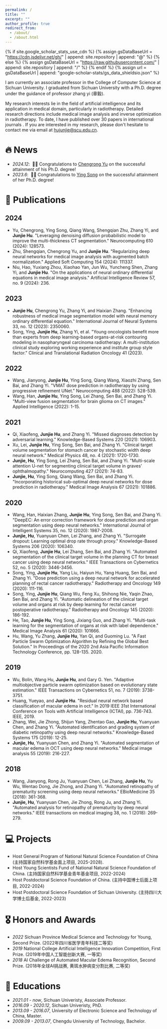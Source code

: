 ```yaml
---
permalink: /
title: ""
excerpt: ""
author_profile: true
redirect_from: 
  - /about/
  - /about.html
---
```


{% if site.google_scholar_stats_use_cdn %}
{% assign gsDataBaseUrl = "https://cdn.jsdelivr.net/gh/" | append: site.repository | append: "@" %}
{% else %}
{% assign gsDataBaseUrl = "https://raw.githubusercontent.com/" | append: site.repository | append: "/" %}
{% endif %}
{% assign url = gsDataBaseUrl | append: "google-scholar-stats/gs_data_shieldsio.json" %}

<span class='anchor' id='about-me'></span>

I am currently an associate professor in the College of Computer Science at Sichuan University. I graduated from Sichuan University with a Ph.D. degree under the guidance of professor zhang yi (章毅). 

My research interests lie in the field of artificial intelligence and its application in medical domain, particularly in radiotherapy. Detailed research directions include medical image analysis and inverse optimization in radiotherapy. To date, I have published over 30 papers in international journals <a href='https://scholar.google.com/citations?user=T3NJS_kAAAAJ'></a>. If you are interested in my research, please don't hesitate to contact me via email at <a href="mailto:hujunjie@scu.edu.cn" >hujunjie@scu.edu.cn</a>.

<!-- 下面是google scholar的被引次数图标，由于github中自动action将导致重置库，因此注释掉以下代码 -->
<!-- <img src="https://img.shields.io/endpoint?url={{ url | url_encode }}&logo=Google%20Scholar&labelColor=f6f6f6&color=9cf&style=flat&label=citations"> -->


# 🔥 News
- *2024.12*: &nbsp;🎉🎉 Congratulations to [Chengrong Yu](https://scholar.google.com/citations?user=SG5R43EAAAAJ&hl=en) on the successful attainment of his Ph.D. degree! 
- *2023.6*: &nbsp;🎉🎉 Congratulations to [Ying Song](https://www.researchgate.net/scientific-contributions/Ying-Song-2063286058) on the successful attainment of her Ph.D. degree! 


# 📝 Publications 
## 2024
- Yu, Chengrong, Ying Song, Qiang Wang, Shengqian Zhu, Zhang Yi, and **Junjie Hu**. "Leveraging denoising diffusion probabilistic model to improve the multi-thickness CT segmentation." Neurocomputing 610 (2024): 128573.
- Zhu, Shengqian, Chengrong Yu, and **Junjie Hu**. "Regularizing deep neural networks for medical image analysis with augmented batch normalization." Applied Soft Computing 154 (2024): 111337.
- Niu, Hao, Yuxiang Zhou, Xiaohao Yan, Jun Wu, Yuncheng Shen, Zhang Yi, and **Junjie Hu**. "On the applications of neural ordinary differential equations in medical image analysis." Artificial Intelligence Review 57, no. 9 (2024): 236.

## 2023
- **Junjie Hu**, Chengrong Yu, Zhang Yi, and Haixian Zhang. "Enhancing robustness of medical image segmentation model with neural memory ordinary differential equation." International Journal of Neural Systems 33, no. 12 (2023): 2350060.
- Song, Ying, **Junjie Hu**, Zhang Yi, et al. "Young oncologists benefit more than experts from deep learning-based organs-at-risk contouring modeling in nasopharyngeal carcinoma radiotherapy: A multi-institution clinical study exploring working experience and institute group style factor." Clinical and Translational Radiation Oncology 41 (2023).

## 2022
- Wang, Jianyong, **Junjie Hu**, Ying Song, Qiang Wang, Xiaozhi Zhang, Sen Bai, and Zhang Yi. "VMAT dose prediction in radiotherapy by using progressive refinement UNet." Neurocomputing 488 (2022): 528-539.
- Wang, Han, **Junjie Hu**, Ying Song, Lei Zhang, Sen Bai, and Zhang Yi. "Multi-view fusion segmentation for brain glioma on CT images." Applied Intelligence (2022): 1-15.

## 2021
- Qi, Xiaofeng, **Junjie Hu**, and Zhang Yi. "Missed diagnoses detection by adversarial learning." Knowledge-Based Systems 220 (2021): 106903.
- Xu, Lei, **Junjie Hu**, Ying Song, Sen Bai, and Zhang Yi. "Clinical target volume segmentation for stomach cancer by stochastic width deep neural network." Medical Physics 48, no. 4 (2021): 1720-1730.
- **Junjie, Hu**, Ying Song, Lei Zhang, Sen Bai, and Zhang Yi. "Multi-scale attention U-net for segmenting clinical target volume in graves’ ophthalmopathy." Neurocomputing 427 (2021): 74-83.
- **Junjie, Hu**, Ying Song, Qiang Wang, Sen Bai, and Zhang Yi. "Incorporating historical sub-optimal deep neural networks for dose prediction in radiotherapy." Medical Image Analysis 67 (2021): 101886.

## 2020
- Wang, Han, Haixian Zhang, **Junjie Hu**, Ying Song, Sen Bai, and Zhang Yi. "DeepEC: An error correction framework for dose prediction and organ segmentation using deep neural networks." International Journal of Intelligent Systems 35, no. 12 (2020): 1987-2008.
- **Junjie, Hu**, Yuanyuan Chen, Lei Zhang, and Zhang Yi. "Surrogate dropout: Learning optimal drop rate through proxy." Knowledge-Based Systems 206 (2020): 106340.
- Qi, Xiaofeng, **Junjie Hu**, Lei Zhang, Sen Bai, and Zhang Yi. "Automated segmentation of the clinical target volume in the planning CT for breast cancer using deep neural networks." IEEE Transactions on Cybernetics 52, no. 5 (2020): 3446-3456.
- Song, Ying, **Junjie Hu**, Yang Liu, Haiyun Hu, Yang Huang, Sen Bai, and Zhang Yi. "Dose prediction using a deep neural network for accelerated planning of rectal cancer radiotherapy." Radiotherapy and Oncology 149 (2020): 111-116.
- Song, Ying, **Junjie Hu**, Qiang Wu, Feng Xu, Shihong Nie, Yaqin Zhao, Sen Bai, and Zhang Yi. "Automatic delineation of the clinical target volume and organs at risk by deep learning for rectal cancer postoperative radiotherapy." Radiotherapy and Oncology 145 (2020): 186-192.
- He, Tao, **Junjie Hu**, Ying Song, Jixiang Guo, and Zhang Yi. "Multi-task learning for the segmentation of organs at risk with label dependence." Medical Image Analysis 61 (2020): 101666.
- Hu, Wang, Yu Zhang, **Junjie Hu**, Yan Qi, and Guoming Lu. "A Fast Particle Swarm Optimization Algorithm by Refining the Global Best Solution." In Proceedings of the 2020 2nd Asia Pacific Information Technology Conference, pp. 128-135. 2020.

## 2019
- Wu, Bolin, Wang Hu, **Junjie Hu**, and Gary G. Yen. "Adaptive multiobjective particle swarm optimization based on evolutionary state estimation." IEEE Transactions on Cybernetics 51, no. 7 (2019): 3738-3751.
- Huang, Yueyao, and **Junjie Hu**. "Residual neural network based classification of macular edema in oct." In 2019 IEEE 31st International Conference on Tools with Artificial Intelligence (ICTAI), pp. 736-743. IEEE, 2019.
- Zhang, Wei, Jie Zhong, Shijun Yang, Zhentao Gao, **Junjie Hu**, Yuanyuan Chen, and Zhang Yi. "Automated identification and grading system of diabetic retinopathy using deep neural networks." Knowledge-Based Systems 175 (2019): 12-25.
- **Junjie, Hu**, Yuanyuan Chen, and Zhang Yi. "Automated segmentation of macular edema in OCT using deep neural networks." Medical image analysis 55 (2019): 216-227.

## 2018
- Wang, Jianyong, Rong Ju, Yuanyuan Chen, Lei Zhang, **Junjie Hu**, Yu Wu, Wentao Dong, Jie Zhong, and Zhang Yi. "Automated retinopathy of prematurity screening using deep neural networks." EBioMedicine 35 (2018): 361-368.
- **Junjie, Hu**, Yuanyuan Chen, Jie Zhong, Rong Ju, and Zhang Yi. "Automated analysis for retinopathy of prematurity by deep neural networks." IEEE transactions on medical imaging 38, no. 1 (2018): 269-279.

# 💻 Projects
- Host General Program of National Natural Science Foundation of China (主持国家自然科学基金面上项目, 2025-2028). 
- Host Young Scientists Fund of National Natural Science Foundation of China. (主持国家自然科学基金青年基金项目, 2022-2024)
- Host Postdoctoral Science Foundation of China. (主持中国博士后面上项目, 2022-2024)
- Host Postdoctoral Science Foundation of Sichuan University. (主持四川大学博士后基金, 2022-2023) 

# 🎖 Honors and Awards
- *2022* Sichuan Province Medical Science and Technology for Young, Second Prize. (2022年四川省医学青年科技二等奖)
- *2019* National College Artificial Intelligence Innovation Competition, First Prize. (2019年中国人工智能创新大赛, 一等奖)
- *2018* AI Challenge of Automated Macular Edema Recognition, Second Prize. (2018年全球AI挑战赛, 黄斑水肿病变分割比赛, 二等奖)

# 📖 Educations
- *2021.01 - now*, Sichuan Univeristy, Associate Professor. 
- *2016.09 - 2020.12*, Sichuan Univeristy, PhD. 
- *2013.09 - 2016.07*, University of Electronic Science and Technology of China, Master. 
- *2009.09 - 2013.07*, Chengdu University of Technology, Bachelor. 


<!-- # 💬 Invited Talks
- *2021.06*, Lorem ipsum dolor sit amet, consectetur adipiscing elit. Vivamus ornare aliquet ipsum, ac tempus justo dapibus sit amet. 
- *2021.03*, Lorem ipsum dolor sit amet, consectetur adipiscing elit. Vivamus ornare aliquet ipsum, ac tempus justo dapibus sit amet.  \| [\[video\]](https://github.com/) -->

<!-- # 💻 Internships
- *2019.05 - 2020.02*, [Lorem](https://github.com/), China. -->